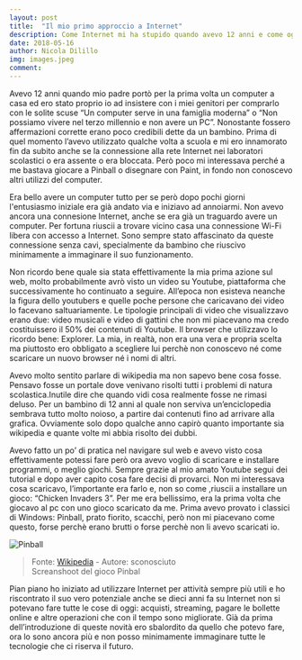 ```yaml
---
layout: post
title:  "Il mio primo approccio a Internet"
description: Come Internet mi ha stupido quando avevo 12 anni e come oggi condizione in modo irreversibile le nostre vite.
date: 2018-05-16
author: Nicola Dilillo
img: images.jpeg
comment: 
---
```


Avevo 12 anni quando mio padre portò per la prima volta un computer a casa ed ero stato proprio io ad insistere con i miei genitori per comprarlo con le solite scuse “Un computer serve in una famiglia moderna” o “Non possiamo vivere nel terzo millennio e non avere un PC”. Nonostante fossero affermazioni corrette erano poco credibili dette da un bambino.
Prima di quel momento l’avevo utilizzato qualche volta a scuola e mi ero innamorato fin da subito anche se la connessione alla rete Internet nei laboratori scolastici o era assente o era bloccata. Però poco mi interessava perché a me bastava giocare a Pinball o disegnare con Paint, in fondo non conoscevo altri utilizzi del computer.

Era bello avere un computer tutto per se però dopo pochi giorni l'entusiasmo iniziale era già andato via e iniziavo ad annoiarmi. Non avevo ancora una connesione Internet, anche se era già un traguardo avere un computer. Per fortuna riuscii a trovare vicino casa una connessione Wi-Fi libera con accesso a Internet. Sono sempre stato affascinato da queste connessione senza cavi, specialmente da bambino che riuscivo minimamente a immaginare il suo funzionamento.

Non ricordo bene quale sia stata effettivamente la mia prima azione sul web, molto probabilmente avrò visto un video su Youtube, piattaforma che successivamente ho continuato a seguire. All’epoca non esisteva neanche la figura dello youtubers e quelle poche persone che caricavano dei video lo facevano saltuariamente.
Le tipologie principali di video che visualizzavo erano due: video musicali e video di gattini che non mi piacevano ma credo costituissero il 50% dei contenuti di Youtube.
Il browser che utilizzavo lo ricordo bene: Explorer. La mia, in realtà, non era una vera e propria scelta ma piuttosto ero obbligato a scegliere lui perchè non conoscevo né come scaricare un nuovo browser né i nomi di altri. 

Avevo molto sentito parlare di wikipedia ma non sapevo bene cosa fosse. Pensavo fosse un portale dove venivano risolti tutti i problemi di natura scolastica.Inutile dire che quando vidi cosa realmente fosse ne rimasi deluso. Per un bambino di 12 anni al quale non serviva un’enciclopedia sembrava tutto molto noioso, a partire dai contenuti fino ad arrivare alla grafica. Ovviamente solo dopo qualche anno capirò quanto importante sia wikipedia e quante volte mi abbia risolto dei dubbi.

Avevo fatto un po’ di pratica nel navigare sul web e avevo visto cosa effettivamente potessi fare però ora avevo voglio di scaricare e installare programmi, o meglio giochi. Sempre grazie al mio amato Youtube segui dei tutorial e dopo aver capito cosa fare decisi di provarci. Non mi interessava cosa scaricavo, l’importante era farlo e, non so come ,riuscii a installare un gioco: “Chicken Invaders 3”. Per me era bellissimo, era la prima volta che giocavo al pc con uno gioco scaricato da me. Prima avevo provato i classici di Windows: Pinball, prato fiorito, scacchi, però non mi piacevano come questo, forse perchè erano brutti o forse perchè non li avevo scaricati io.

![Pinball]({{site.baseurl}}/assets/images/3D_Pinball.png)
> Fonte: [Wikipedia](https://it.wikipedia.org/wiki/File:3D_Pinball.png) -
> Autore: sconosciuto <br />
> Screanshoot del gioco Pinbal



Pian piano ho iniziato ad utilizzare Internet per attività sempre più utili e ho riscontrato il suo vero potenziale anche se dieci anni fa su Internet non si potevano fare tutte le cose di oggi: acquisti, streaming, pagare le bollette online e altre operazioni che con il tempo sono migliorate. Già da prima dell’introduzione di queste novità ero sbalordito da quello che potevo fare, ora lo sono ancora più e non posso minimamente immaginare tutte le tecnologie che ci riserva il futuro.


